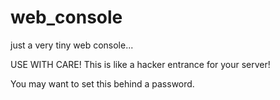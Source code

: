 web_console
===========

just a very tiny web console...

USE WITH CARE! This is like a hacker entrance for your server!

You may want to set this behind a password.
